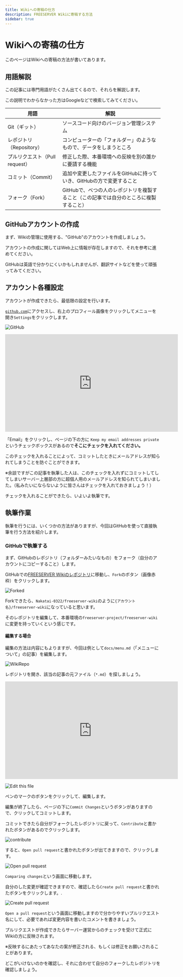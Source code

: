 ```yaml
---
title: Wikiへの寄稿の仕方
description: FREESERVER Wikiに寄稿する方法
sidebar: true
---
```


# Wikiへの寄稿の仕方

このページはWikiへの寄稿の方法が書いてあります。

## 用語解説

この記事には専門用語がたくさん出てくるので、それらを解説します。

この説明でわからなかった方はGoogleなどで検索してみてください。

| 用語|解説|
|---|---|
| Git（ギット）|  ソースコード向けのバージョン管理システム|
| レポジトリ（Repository）| コンピューターの「フォルダー」のようなもので、データをしまうところ|
| プルリクエスト（Pull request）| 修正した際、本番環境への反映を別の誰かに要請する機能|
| コミット（Commit）| 追加や変更したファイルをGitHubに持っていき、GitHubの方で変更すること|
| フォーク（Fork）| GitHubで、べつの人のレポジトリを複製すること（この記事では自分のところに複製すること）|


## GitHubアカウントの作成

まず、Wikiの管理に使用する、"GitHub"のアカウントを作成しましょう。

アカウントの作成に関してはWeb上に情報が存在しますので、それを参考に進めてください。

GitHubは英語で分かりにくいかもしれませんが、翻訳サイトなどを使って頑張ってみてください。

## アカウント各種設定

アカウントが作成できたら、最低限の設定を行います。

[`github.com`](https://github.com)にアクセスし、右上のプロフィール画像をクリックしてメニューを開き`Settings`をクリックします。

![GitHub](https://i.imgur.com/v8Wwmz3.png)

<iframe width="560" height="315" src="https://www.youtube.com/embed/EyF5tIkKlsY" title="YouTube video player" frameborder="0" allow="accelerometer; autoplay; clipboard-write; encrypted-media; gyroscope; picture-in-picture" allowfullscreen></iframe>

「Email」をクリックし、ページの下の方に
`Keep my email addresses private`
というチェックボックスがあるので**そこにチェックを入れてください。**

このチェックを入れることによって、コミットしたときにメールアドレスが知られてしまうことを防ぐことができます。

※余談ですがこの記事を執筆した人は、このチェックを入れずにコミットしてしてしまいサーバー上層部の方に超個人用のメールアドレスを知られてしまいました。（私みたいにならないように皆さんはチェックを入れておきましょう！）

チェックを入れることができたら、いよいよ執筆です。

## 執筆作業

執筆を行うには、いくつかの方法がありますが、今回はGitHubを使って直接執筆を行う方法を紹介します。

### GitHubで執筆する

まず、GitHubのレポジトリ（フォルダーみたいなもの）をフォーク（自分のアカウントにコピーすること）します。

GitHubでの[FREESERVER Wikiのレポジトリ](https://github.com/freeserverproject/freeserver-wiki)に移動し、`Fork`のボタン（画像赤枠）をクリックします。

![Forked](https://i.imgur.com/BVkxyGM.png)

Forkできたら、`Nakatai-0322/freeserver-wiki`のように`{アカウント名}/freeserver-wiki`になっていると思います。

そのレポジトリを編集して、本番環境の`freeserver-project/freeserver-wiki`に変更を持っていくという感じです。

#### 編集する場合

編集の方法は内容にもよりますが、今回は例として`docs/menu.md`（「メニューについて」の記事）を編集します。

![WikiRepo](https://i.imgur.com/sTuirHh.png)

レポジトリを開き、該当の記事の元ファイル（`*.md`）を探しましょう。

<iframe width="560" height="315" src="https://www.youtube.com/embed/wsWQhDu9P0I" title="YouTube video player" frameborder="0" allow="accelerometer; autoplay; clipboard-write; encrypted-media; gyroscope; picture-in-picture" allowfullscreen></iframe>

![Edit this file](https://i.imgur.com/IJ2lSfJ.png)

ペンのマークのボタンをクリックして、編集します。

編集が終了したら、ページの下に`Commit Changes`というボタンがありますので、クリックしてコミットします。

コミットできたら自分がフォークしたレポジトリに戻って、`Contribute`と書かれたボタンがあるのでクリックします。

![contribute](https://i.imgur.com/KzT9036.png)

すると、`Open pull request`と書かれたボタンが出てきますので、クリックします。

![Open pull request](https://i.imgur.com/OXlQ3Qk.png)

`Comparing changes`という画面に移動します。

自分のした変更が確認できますので、確認したら`Create pull request`と書かれたボタンをクリックします。.

![Create pull request](https://i.imgur.com/wwZYmuE.png)

`Open a pull request`という画面に移動しますので分かりやすいプルリクエスト名にして、必要であれば変更内容を書いたコメントを書きましょう。

プルリクエストが作成できたらサーバー運営からのチェックを受けて正式にWikiの方に反映されます。

※反映するにあたってあなたの案が修正される、もしくは修正をお願いされることがあります。

どこがいけないのかを確認し、それに合わせて自分のフォークしたレポジトリを確認しましょう。
